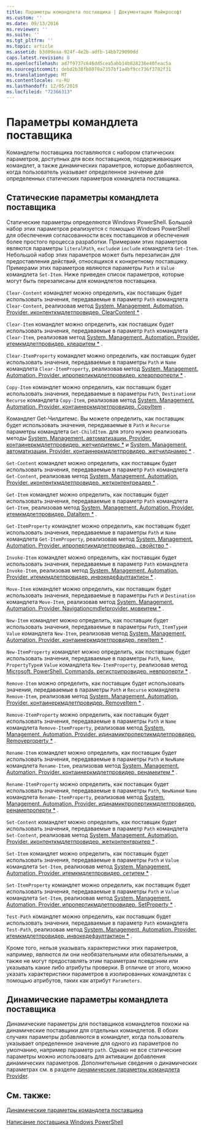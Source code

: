 ```yaml
---
title: Параметры командлета поставщика | Документация Майкрософт
ms.custom: ''
ms.date: 09/13/2016
ms.reviewer: ''
ms.suite: ''
ms.tgt_pltfrm: ''
ms.topic: article
ms.assetid: b3d09eaa-924f-4e2b-adfb-14bb729090dd
caps.latest.revision: 8
ms.openlocfilehash: ad7f9737c646dd5cea5abb14b828236e40feac5a
ms.sourcegitcommit: debd2b38fb8070a7357bf1a4bf9cc736f3702f31
ms.translationtype: MT
ms.contentlocale: ru-RU
ms.lasthandoff: 12/05/2019
ms.locfileid: "72366313"
---
```

# <a name="provider-cmdlet-parameters"></a>Параметры командлета поставщика

Командлеты поставщика поставляются с набором статических параметров, доступных для всех поставщиков, поддерживающих командлет, а также динамических параметров, которые добавляются, когда пользователь указывает определенное значение для определенных статических параметров командлета поставщика.

## <a name="provider-cmdlet-static-parameters"></a>Статические параметры командлета поставщика

Статические параметры определяются Windows PowerShell. Большой набор этих параметров реализуется с помощью Windows PowerShell для обеспечения согласованности всех поставщиков и обеспечения более простого процесса разработки. Примерами этих параметров являются параметры `literalPath`, `exclude`и `include` командлета `Get-Item`. Небольшой набор этих параметров может быть перезаписан для предоставления действий, относящихся к конкретному поставщику. Примерами этих параметров являются параметры `Path` и `Value` командлета `Set-Item`. Ниже приведен список параметров, которые могут быть перезаписаны для командлетов поставщика.

`Clear-Content` командлет можно определить, как поставщик будет использовать значения, передаваемые в параметр `Path` командлета `Clear-Content`, реализовав метод [System. Management. Automation. Provider. иконтенткмдлетпровидер. ClearContent *](/dotnet/api/System.Management.Automation.Provider.IContentCmdletProvider.ClearContent) .

`Clear-Item` командлет можно определить, как поставщик будет использовать значения, передаваемые в параметр `Path` командлета `Clear-Item`, реализовав метод [System. Management. Automation. Provider. итемкмдлетпровидер. клеаритем *](/dotnet/api/System.Management.Automation.Provider.ItemCmdletProvider.ClearItem) .

`Clear-ItemProperty` командлет можно определить, как поставщик будет использовать значения, передаваемые в параметры `Path` и `Name` командлета `Clear-ItemProperty`, реализовав метод [System. Management. Automation. Provider. ипропертикмдлетпровидер. клеарпроперти *](/dotnet/api/System.Management.Automation.Provider.IPropertyCmdletProvider.ClearProperty) .

`Copy-Item` командлет можно определить, как поставщик будет использовать значения, передаваемые в параметры `Path`, `Destination`и `Recurse` командлета `Copy-Item`, реализовав метод [System. Management. Automation. Provider. контаинеркмдлетпровидер. CopyItem](/dotnet/api/System.Management.Automation.Provider.ContainerCmdletProvider.CopyItem) .

Командлет Get-Чилдитемс. Вы можете определить, как поставщик будет использовать значения, передаваемые в `Path` и `Recurse` параметры командлета `Get-ChildItem`. для этого нужно реализовать методы [System. Management. автоматизации. Provider. контаинеркмдлетпровидер. жетчилдитемс *](/dotnet/api/System.Management.Automation.Provider.ContainerCmdletProvider.GetChildItems) и [System. Management. автоматизации. Provider. контаинеркмдлетпровидер. жетчилднамес *](/dotnet/api/System.Management.Automation.Provider.ContainerCmdletProvider.GetChildNames) .

`Get-Content` командлет можно определить, как поставщик будет использовать значения, передаваемые в параметр `Path` командлета `Get-Content`, реализовав метод [System. Management. Automation. Provider. иконтенткмдлетпровидер. жетконтентреадер *](/dotnet/api/System.Management.Automation.Provider.IContentCmdletProvider.GetContentReader) .

`Get-Item` командлет можно определить, как поставщик будет использовать значения, передаваемые в параметр `Path` командлета `Get-Item`, реализовав метод [System. Management. Automation. Provider. итемкмдлетпровидер. DataItem *](/dotnet/api/System.Management.Automation.Provider.ItemCmdletProvider.GetItem) .

`Get-ItemProperty` командлет можно определить, как поставщик будет использовать значения, передаваемые в параметры `Path` и `Name` командлета `Get-ItemProperty`, реализовав метод [System. Management. Automation. Provider. ипропертикмдлетпровидер., свойство *](/dotnet/api/System.Management.Automation.Provider.IPropertyCmdletProvider.GetProperty) .

`Invoke-Item` командлет можно определить, как поставщик будет использовать значения, передаваемые в параметр `Path` командлета `Invoke-Item`, реализовав метод [System. Management. Automation. Provider. итемкмдлетпровидер. инвокедефаултактион *](/dotnet/api/System.Management.Automation.Provider.ItemCmdletProvider.InvokeDefaultAction) .

`Move-Item` командлет можно определить, как поставщик будет использовать значения, передаваемые в параметры `Path` и `Destination` командлета `Move-Item`, реализовав метод [System. Management. Automation. Provider. Navigationcmdletprovider. мовеитем *](/dotnet/api/System.Management.Automation.Provider.NavigationCmdletProvider.MoveItem) .

`New-Item` командлет можно определить, как поставщик будет использовать значения, передаваемые в параметры `Path`, `ItemType`и `Value` командлета `New-Item`, реализовав метод [System. Management. Automation. Provider. контаинеркмдлетпровидер. newItem *](/dotnet/api/System.Management.Automation.Provider.ContainerCmdletProvider.NewItem) .

`New-ItemProperty` командлет можно определить, как поставщик будет использовать значения, передаваемые в параметры `Path`, `Name`, `PropertyType`и `Value` командлета `New-ItemProperty`, реализовав метод [Microsoft. PowerShell. Commands. регистрипровидер. невпроперти *](/dotnet/api/Microsoft.PowerShell.Commands.RegistryProvider.NewProperty) .

`Remove-Item` можно определить, как поставщик будет использовать значения, передаваемые в параметры `Path` и `Recurse` командлета `Remove-Item`, реализовав метод [System. Management. Automation. Provider. контаинеркмдлетпровидер. RemoveItem *](/dotnet/api/System.Management.Automation.Provider.ContainerCmdletProvider.RemoveItem) .

`Remove-ItemProperty` можно определить, как поставщик будет использовать значения, передаваемые в параметры `Path` и `Name` командлета `Remove-ItemProperty`, реализовав метод [System. Management. Automation. Provider. идинамикпропертикмдлетпровидер. Removeproperty *](/dotnet/api/System.Management.Automation.Provider.IDynamicPropertyCmdletProvider.RemoveProperty) .

`Rename-Item` командлет можно определить, как поставщик будет использовать значения, передаваемые в параметры `Path` и `NewName` командлета `Rename-Item`, реализовав метод [System. Management. Automation. Provider. контаинеркмдлетпровидер. ренамеитем *](/dotnet/api/System.Management.Automation.Provider.ContainerCmdletProvider.RenameItem) .

`Rename-ItemProperty` можно определить, как поставщик будет использовать значения, передаваемые в параметры `Path`, `NewName`и `Name` командлета `Rename-ItemProperty`, реализовав метод [System. Management. Automation. Provider. идинамикпропертикмдлетпровидер. ренамепроперти *](/dotnet/api/System.Management.Automation.Provider.IDynamicPropertyCmdletProvider.RenameProperty) .

`Set-Content` командлет можно определить, как поставщик будет использовать значения, передаваемые в параметр `Path` командлета `Set-Content`, реализовав метод [System. Management. Automation. Provider. иконтенткмдлетпровидер. жетконтентвритер *](/dotnet/api/System.Management.Automation.Provider.IContentCmdletProvider.GetContentWriter) .

`Set-Item` командлет можно определить, как поставщик будет использовать значения, передаваемые в параметры `Path` и `Value` командлета `Set-Item`, реализовав метод [System. Management. Automation. Provider. итемкмдлетпровидер. сетитем *](/dotnet/api/System.Management.Automation.Provider.ItemCmdletProvider.SetItem) .

`Set-ItemProperty` командлет можно определить, как поставщик будет использовать значения, передаваемые в параметры `Path` и `Value` командлета `Set-Item`, реализовав метод [System. Management. Automation. Provider. ипропертикмдлетпровидер. SetProperty *](/dotnet/api/System.Management.Automation.Provider.IPropertyCmdletProvider.SetProperty) .

`Test-Path` командлет можно определить, как поставщик будет использовать значения, передаваемые в параметр `Path` командлета `Test-Path`, реализовав метод [System. Management. Automation. Provider. итемкмдлетпровидер. инвокедефаултактион *](/dotnet/api/System.Management.Automation.Provider.ItemCmdletProvider.InvokeDefaultAction) .

Кроме того, нельзя указывать характеристики этих параметров, например, являются ли они необязательными или обязательными, а также не могут предоставлять этим параметрам псевдоним или указывать какие либо атрибуты проверки. В отличие от этого, можно указать характеристики параметров в изолированных командлетах с помощью атрибутов, таких как атрибут `Parameters`.

## <a name="provider-cmdlet-dynamic-parameters"></a>Динамические параметры командлета поставщика

Динамические параметры для поставщиков командлетов похожи на динамические поставщики для отдельных командлетов. В обоих случаях параметры добавляются в командлет, когда пользователь указывает определенное значение для одного из параметров по умолчанию, например параметр `path`. Однако не все статические параметры можно использовать для активации добавления динамических параметров. Дополнительные сведения о динамических параметрах см. в разделе [динамические параметры командлета Provider](./provider-cmdlet-dynamic-parameters.md).

## <a name="see-also"></a>См. также:

[Динамические параметры командлета поставщика](./provider-cmdlet-dynamic-parameters.md)

[Написание поставщика Windows PowerShell](./writing-a-windows-powershell-provider.md)